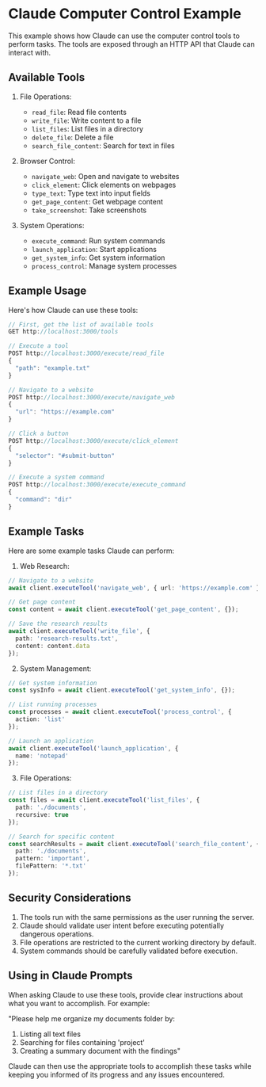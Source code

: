 # Claude Computer Control Example

This example shows how Claude can use the computer control tools to perform tasks. The tools are exposed through an HTTP API that Claude can interact with.

## Available Tools

1. File Operations:
   - `read_file`: Read file contents
   - `write_file`: Write content to a file
   - `list_files`: List files in a directory
   - `delete_file`: Delete a file
   - `search_file_content`: Search for text in files

2. Browser Control:
   - `navigate_web`: Open and navigate to websites
   - `click_element`: Click elements on webpages
   - `type_text`: Type text into input fields
   - `get_page_content`: Get webpage content
   - `take_screenshot`: Take screenshots

3. System Operations:
   - `execute_command`: Run system commands
   - `launch_application`: Start applications
   - `get_system_info`: Get system information
   - `process_control`: Manage system processes

## Example Usage

Here's how Claude can use these tools:

```typescript
// First, get the list of available tools
GET http://localhost:3000/tools

// Execute a tool
POST http://localhost:3000/execute/read_file
{
  "path": "example.txt"
}

// Navigate to a website
POST http://localhost:3000/execute/navigate_web
{
  "url": "https://example.com"
}

// Click a button
POST http://localhost:3000/execute/click_element
{
  "selector": "#submit-button"
}

// Execute a system command
POST http://localhost:3000/execute/execute_command
{
  "command": "dir"
}
```

## Example Tasks

Here are some example tasks Claude can perform:

1. Web Research:
```typescript
// Navigate to a website
await client.executeTool('navigate_web', { url: 'https://example.com' });

// Get page content
const content = await client.executeTool('get_page_content', {});

// Save the research results
await client.executeTool('write_file', {
  path: 'research-results.txt',
  content: content.data
});
```

2. System Management:
```typescript
// Get system information
const sysInfo = await client.executeTool('get_system_info', {});

// List running processes
const processes = await client.executeTool('process_control', {
  action: 'list'
});

// Launch an application
await client.executeTool('launch_application', {
  name: 'notepad'
});
```

3. File Operations:
```typescript
// List files in a directory
const files = await client.executeTool('list_files', {
  path: './documents',
  recursive: true
});

// Search for specific content
const searchResults = await client.executeTool('search_file_content', {
  path: './documents',
  pattern: 'important',
  filePattern: '*.txt'
});
```

## Security Considerations

1. The tools run with the same permissions as the user running the server.
2. Claude should validate user intent before executing potentially dangerous operations.
3. File operations are restricted to the current working directory by default.
4. System commands should be carefully validated before execution.

## Using in Claude Prompts

When asking Claude to use these tools, provide clear instructions about what you want to accomplish. For example:

"Please help me organize my documents folder by:
1. Listing all text files
2. Searching for files containing 'project'
3. Creating a summary document with the findings"

Claude can then use the appropriate tools to accomplish these tasks while keeping you informed of its progress and any issues encountered.